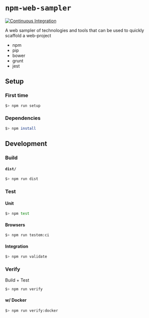 # `npm-web-sampler`

[![Continuous Integration](https://github.com/percebus/npm-web-sampler/actions/workflows/actions.yml/badge.svg)](https://github.com/percebus/npm-web-sampler/actions/workflows/actions.yml)

A web sampler of technologies and tools that can be used to quickly scaffold a web-project

* npm
* pip
* bower
* grunt
* jest

## Setup

### First time

```bash
$> npm run setup
```

### Dependencies

```bash
$> npm install
```

## Development

### Build

#### `dist/`

```bash
$> npm run dist
```

### Test

#### Unit

```bash
$> npm test
```

#### Browsers

```bash
$> npm run testem:ci
```

#### Integration

```bash
$> npm run validate
```

### Verify

Build + Test

```bash
$> npm run verify
```

#### w/ Docker

```bash
$> npm run verify:docker
```
